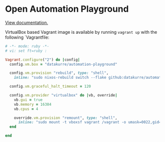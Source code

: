 # Open Automation Playground

[View documentation.](https://datakurre.github.io/automation-playground/)

VirtualBox based Vagrant image is available by running `vagrant up` with the following `Vagrantfile:

```ruby
# -*- mode: ruby -*-
# vi: set ft=ruby :

Vagrant.configure("2") do |config|
  config.vm.box = "datakurre/automation-playground"

  config.vm.provision "rebuild", type: "shell",
    inline: "sudo nixos-rebuild switch --flake github:datakurre/automation-playground/main#vagrant"

  config.vm.graceful_halt_timeout = 120

  config.vm.provider "virtualbox" do |vb, override|
    vb.gui = true
    vb.memory = 16384
    vb.cpus = 4

    override.vm.provision "remount", type: "shell",
      inline: "sudo mount -t vboxsf vagrant /vagrant -o umask=0022,gid=1000,uid=1000"
  end

end
```
